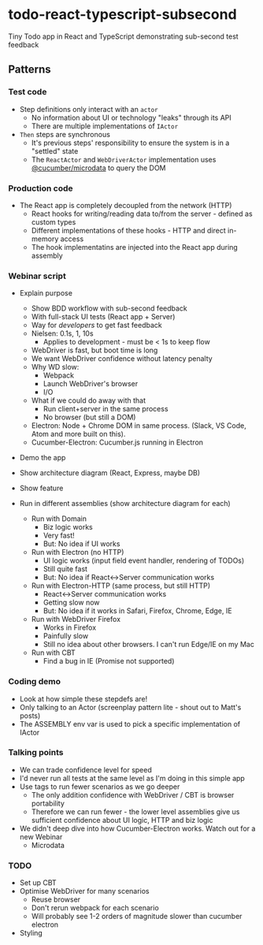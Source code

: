 # todo-react-typescript-subsecond
Tiny Todo app in React and TypeScript demonstrating sub-second test feedback

## Patterns

### Test code

* Step definitions only interact with an `actor`
  * No information about UI or technology "leaks" through its API
  * There are multiple implementations of `IActor`
* `Then` steps are synchronous
  * It's previous steps' responsibility to ensure the system is in a "settled" state
  * The `ReactActor` and `WebDriverActor` implementation uses [@cucumber/microdata](https://github.com/cucumber/microdata) to query the DOM

### Production code

* The React app is completely decoupled from the network (HTTP)
  * React hooks for writing/reading data to/from the server - defined as custom types
  * Different implementations of these hooks - HTTP and direct in-memory access
  * The hook implementatins are injected into the React app during assembly

### Webinar script


* Explain purpose
  * Show BDD workflow with sub-second feedback
  * With full-stack UI tests (React app + Server)
  * Way for *developers* to get fast feedback
  * Nielsen: 0.1s, 1, 10s
    * Applies to development - must be < 1s to keep flow
  * WebDriver is fast, but boot time is long
  * We want WebDriver confidence without latency penalty
  * Why WD slow:
    * Webpack
    * Launch WebDriver's browser
    * I/O
  * What if we could do away with that
    * Run client+server in the same process
    * No browser (but still a DOM)
  * Electron: Node + Chrome DOM in same process. (Slack, VS Code, Atom and more built on this).
  * Cucumber-Electron: Cucumber.js running in Electron
* Demo the app
* Show architecture diagram (React, Express, maybe DB)
* Show feature

* Run in different assemblies (show architecture diagram for each)
  * Run with Domain
    * Biz logic works
    * Very fast!
    * But: No idea if UI works
  * Run with Electron (no HTTP)
    * UI logic works (input field event handler, rendering of TODOs)
    * Still quite fast
    * But: No idea if React<->Server communication works
  * Run with Electron-HTTP (same process, but still HTTP)
    * React<->Server communication works
    * Getting slow now
    * But: No idea if it works in Safari, Firefox, Chrome, Edge, IE
  * Run with WebDriver Firefox
    * Works in Firefox
    * Painfully slow
    * Still no idea about other browsers. I can't run Edge/IE on my Mac 
  * Run with CBT
    * Find a bug in IE (Promise not supported)

### Coding demo

* Look at how simple these stepdefs are!
* Only talking to an Actor (screenplay pattern lite - shout out to Matt's posts)
* The ASSEMBLY env var is used to pick a specific implementation of IActor

### Talking points

* We can trade confidence level for speed
* I'd never run all tests at the same level as I'm doing in this simple app
* Use tags to run fewer scenarios as we go deeper
  * The only addition confidence with WebDriver / CBT is browser portability
  * Therefore we can run fewer - the lower level assemblies give us sufficient confidence about UI logic, HTTP and biz logic
* We didn't deep dive into how Cucumber-Electron works. Watch out for a new Webinar
  * Microdata

### TODO

* Set up CBT
* Optimise WebDriver for many scenarios
  * Reuse browser
  * Don't rerun webpack for each scenario
  * Will probably see 1-2 orders of magnitude slower than cucumber electron
* Styling
